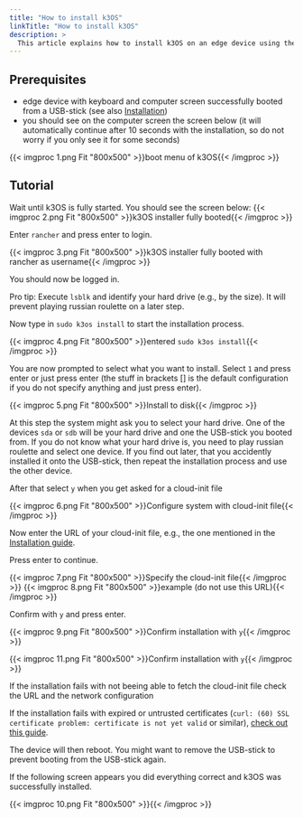 ```yaml
---
title: "How to install k3OS"
linkTitle: "How to install k3OS"
description: >
  This article explains how to install k3OS on an edge device using the United Manufacturing Hub installation script.
---
```


## Prerequisites

- edge device with keyboard and computer screen successfully booted from a USB-stick (see also [Installation](/docs/getting-started/setup-development/))
- you should see on the computer screen the screen below (it will automatically continue after 10 seconds with the installation, so do not worry if you only see it for some seconds)

{{< imgproc 1.png Fit "800x500" >}}boot menu of k3OS{{< /imgproc >}}

## Tutorial

Wait until k3OS is fully started. You should see the screen below:
{{< imgproc 2.png Fit "800x500" >}}k3OS installer fully booted{{< /imgproc >}}

Enter `rancher` and press enter to login.

{{< imgproc 3.png Fit "800x500" >}}k3OS installer fully booted with rancher as username{{< /imgproc >}}

You should now be logged in. 

Pro tip: Execute `lsblk` and identify your hard drive (e.g., by the size). It will prevent playing russian roulette on a later step.

Now type in `sudo k3os install` to start the installation process.

{{< imgproc 4.png Fit "800x500" >}}entered `sudo k3os install`{{< /imgproc >}}

You are now prompted to select what you want to install. Select `1` and press enter or just press enter (the stuff in brackets [] is the default configuration if you do not specify anything and just press enter).

{{< imgproc 5.png Fit "800x500" >}}Install to disk{{< /imgproc >}}

At this step the system might ask you to select your hard drive. One of the devices `sda` or `sdb` will be your hard drive and one the USB-stick you booted from. If you do not know what your hard drive is, you need to play russian roulette and select one device. If you find out later, that you accidently installed it onto the USB-stick, then repeat the installation process and use the other device.

After that select `y` when you get asked for a cloud-init file

{{< imgproc 6.png Fit "800x500" >}}Configure system with cloud-init file{{< /imgproc >}}

Now enter the URL of your cloud-init file, e.g., the one mentioned in the [Installation guide](/docs/getting-started/setup-development/). 

Press enter to continue.

{{< imgproc 7.png Fit "800x500" >}}Specify the cloud-init file{{< /imgproc >}}
{{< imgproc 8.png Fit "800x500" >}}example (do not use this URL){{< /imgproc >}}

Confirm with `y` and press enter.

{{< imgproc 9.png Fit "800x500" >}}Confirm installation with `y`{{< /imgproc >}}

{{< imgproc 11.png Fit "800x500" >}}Confirm installation with `y`{{< /imgproc >}}

If the installation fails with not beeing able to fetch the cloud-init file check the URL and the network configuration

If the installation fails with expired or untrusted certificates (`curl: (60) SSL certificate problem: certificate is not yet valid` or similar), [check out this guide](../how-to-fix-invalid-certs-due-to-misconfigured-date/).

The device will then reboot. You might want to remove the USB-stick to prevent booting from the USB-stick again.

If the following screen appears you did everything correct and k3OS was successfully installed.

{{< imgproc 10.png Fit "800x500" >}}{{< /imgproc >}}


